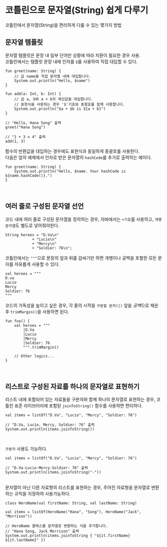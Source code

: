 # 코틀린으로 문자열(String) 쉽게 다루기

코틀린에서 문자열(String)을 편리하게 다룰 수 있는 몇가지 방법

## 문자열 템플릿
문자열 템플릿은 문장 내 일부 단어만 상황에 따라 치환이 필요한 경우 사용. <br>
코틀린에서는 템플릿 문장 내에 인자를 `$`를 사용하여 직접 대입할 수 있다.

```
fun greet(name: String) {
    // 값 name을 직접 문자열 내에 대입합니다.
    System.out.println("Hello, $name")
}

fun add(a: Int, b: Int) {
    // 값 a, b와 a + b의 계산값을 대입합니다.
    // 표현식을 사용하는 경우 '$'기호와 중괄호를 함께 사용합니다.
    System.out.println("$a + $b is ${a + b}")
}

// "Hello, Hana Song" 출력
greet("Hana Song")

// "1 + 3 = 4" 출력
add(1, 3)
```
함수의 반환값을 대입하는 경우에도 표현식과 동일하게 중괄호를 사용한다. <br>
다음은 앞의 예제에서 인자로 받은 문자열의 `hashCode`를 추가로 출력하는 예이다.

```
fun greet(name: String) {
    System.out.println("Hello, $name. Your hashCode is ${name.hashCode()}.")
}
```
<br>

## 여러 줄로 구성된 문자열 선언

코드 내에 여러 줄로 구성된 문자열을 정의하는 경우, 자바에서는 `+기호`를 사용하고, `개행 문자열`도 별도로 넣어줘야한다.
```
String heroes = "D.Va\n"
            + "Lucio\n"
            + "Mercy\n"
            + "Soldier: 76\n";
 ```

코틀린에서는 `"""`으로 문장의 앞과 뒤를 감싸기만 하면 개행이나 공백을 포함한 모든 문자를 자유롭게 사용할 수 있다.

```
val heroes = """
D.va
Lucio
Mercy
Soldier: 76
"""
```
코드의 가독성을 높이고 싶은 경우, 각 줄의 시작을 `구분할 문자(|)` 앞을 *공백*으로 채운 후 `trimMargin()`을 사용하면 된다.

```
fun foo() {
    val heroes = """
        |D.Va
        |Lucio
        |Mercy
        |Soldier: 76
        """.trimMargin()

    // Other logics...
}
```
<br>

## 리스트로 구성된 자료를 하나의 문자열로 표현하기
리스트 내에 포함되어 있는 자료들을 구분자와 함께 하나의 문자열로 표현하는 경우, 코틀린 표준 라이브러리에 포함된 `joinToString()` 함수를 사용하면 편리하다.

```
val items = listOf("D.Va", "Lucio", "Mercy", "Soldier: 76")

// "D.Va, Lucio, Mercy, Soldier: 76" 출력
System.out.println(items.joinToString())
```
<br>

`구분자` 사용도 가능하다.

```
val items = listOf("D.Va", "Lucio", "Mercy", "Soldier: 76")

// "D.Va-Lucio-Mercy-Soldier: 76" 출력
System.out.println(items.joinToString("-"))
```
<br>
문자열이 아닌 다른 자료형의 리스트를 표현하는 경우, 주어진 자료형을 문자열로 변환하는 규칙을 지정하여 사용가능하다.

```
class HeroName(val firstName: String, val lastName: String)

val items = listOf(HeroName("Hana", "Song"), HeroName("Jack", "Morrison"))

// HeroName 클래스를 문자열로 변환하는 식을 추가합니다.
// "Hana Song, Jack Morrison" 출력
System.out.println(items.joinToString { "${it.firstName} ${it.lastName}" })
```
